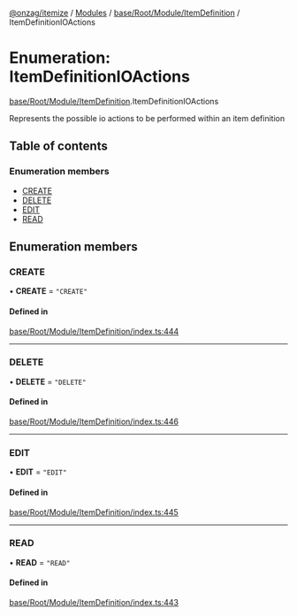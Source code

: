 [@onzag/itemize](../README.md) / [Modules](../modules.md) / [base/Root/Module/ItemDefinition](../modules/base_Root_Module_ItemDefinition.md) / ItemDefinitionIOActions

# Enumeration: ItemDefinitionIOActions

[base/Root/Module/ItemDefinition](../modules/base_Root_Module_ItemDefinition.md).ItemDefinitionIOActions

Represents the possible io actions to be performed
within an item definition

## Table of contents

### Enumeration members

- [CREATE](base_Root_Module_ItemDefinition.ItemDefinitionIOActions.md#create)
- [DELETE](base_Root_Module_ItemDefinition.ItemDefinitionIOActions.md#delete)
- [EDIT](base_Root_Module_ItemDefinition.ItemDefinitionIOActions.md#edit)
- [READ](base_Root_Module_ItemDefinition.ItemDefinitionIOActions.md#read)

## Enumeration members

### CREATE

• **CREATE** = `"CREATE"`

#### Defined in

[base/Root/Module/ItemDefinition/index.ts:444](https://github.com/onzag/itemize/blob/f2db74a5/base/Root/Module/ItemDefinition/index.ts#L444)

___

### DELETE

• **DELETE** = `"DELETE"`

#### Defined in

[base/Root/Module/ItemDefinition/index.ts:446](https://github.com/onzag/itemize/blob/f2db74a5/base/Root/Module/ItemDefinition/index.ts#L446)

___

### EDIT

• **EDIT** = `"EDIT"`

#### Defined in

[base/Root/Module/ItemDefinition/index.ts:445](https://github.com/onzag/itemize/blob/f2db74a5/base/Root/Module/ItemDefinition/index.ts#L445)

___

### READ

• **READ** = `"READ"`

#### Defined in

[base/Root/Module/ItemDefinition/index.ts:443](https://github.com/onzag/itemize/blob/f2db74a5/base/Root/Module/ItemDefinition/index.ts#L443)
